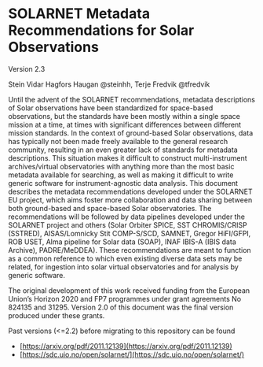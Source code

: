 SOLARNET Metadata Recommendations for Solar Observations
========================================================

Version 2.3

Stein Vidar Hagfors Haugan @steinhh, Terje Fredvik @tfredvik

Until the advent of the SOLARNET recommendations, metadata descriptions of Solar observations have been standardized for space-based observations, but the standards have been mostly within a single space mission at a time, at times with significant differences between different mission standards. In the context of ground-based Solar observations, data has typically not been made freely available to the general research community, resulting in an even greater lack of standards for metadata descriptions. This situation makes it difficult to construct multi-instrument archives/virtual observatories with anything more than the most basic metadata available for searching, as well as making it difficult to write generic software for instrument-agnostic data analysis. This document describes the metadata recommendations developed under the SOLARNET EU project, which aims foster more collaboration and data sharing between both ground-based and space-based Solar observatories. The recommendations will be followed by data pipelines developed under the SOLARNET project and others (Solar Orbiter SPICE, SST CHROMIS/CRISP (SSTRED), AISAS/Lomnicky Stit COMP-S/SCD, SAMNET, Gregor HiFI/GFPI, ROB USET, Alma pipeline for Solar data (SOAP), INAF IBIS-A (IBIS data Archive), PADRE/MeDDEA). These recommendations are meant to function as a common reference to which even existing diverse data sets may be related, for ingestion into solar virtual observatories and for analysis by generic software.

The original development of this work received funding from the European Union’s Horizon 2020 and FP7 programmes under grant agreements No 824135 and 31295. Version 2.0 of this document was the final version produced under these grants.

Past versions (<=2.2) before migrating to this repository can be found 
* [https://arxiv.org/pdf/2011.12139](https://arxiv.org/pdf/2011.12139)
* [https://sdc.uio.no/open/solarnet/](https://sdc.uio.no/open/solarnet/)
